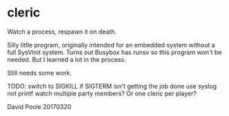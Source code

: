# cleric
Watch a process, respawn it on death. 

Silly little program, originally intended for an embedded system without a full SysVInit system. Turns out Busybox has runsv so this program won't be needed. But I learned a lot in the process.

Still needs some work.

TODO: 
	switch to SIGKILL if SIGTERM isn't getting the job done
	use syslog not printf
	watch multiple party members? Or one cleric per player? 

David Poole
20170320

